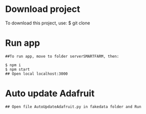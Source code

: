 # Download project
To download this project, use:
$ git clone <link project>

# Run app
    ##To run app, move to folder serverSMARTFARM, then:
  
    $ npm i
    $ npm start
    ## Open local localhost:3000
# Auto update Adafruit
    ## Open file AutoUpdateAdafruit.py in fakedata folder and Run 
